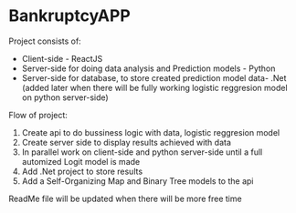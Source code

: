 # BankruptcyAPP

Project consists of:
  * Client-side - ReactJS
  * Server-side for doing data analysis and Prediction models - Python
  * Server-side for database, to store created prediction model data- .Net (added later when there will be fully working logistic reggresion model on python server-side)
  
Flow of project:
  1. Create api to do bussiness logic with data, logistic reggresion model
  2. Create server side to display results achieved with data
  3. In parallel work on client-side and python server-side until a full automized Logit model is made
  4. Add .Net project to store results
  5. Add a Self-Organizing Map and Binary Tree models to the api 

ReadMe file will be updated when there will be more free time
